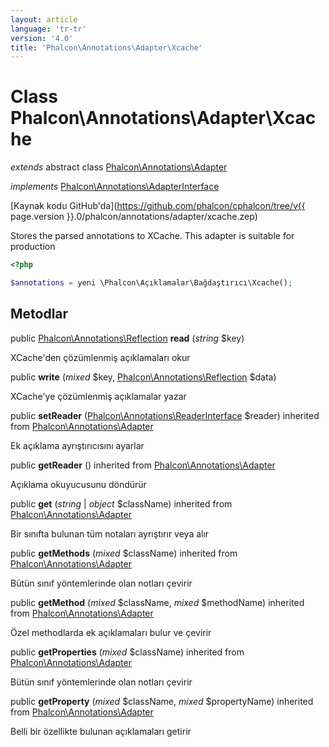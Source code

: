 ```yaml
---
layout: article
language: 'tr-tr'
version: '4.0'
title: 'Phalcon\Annotations\Adapter\Xcache'
---
```

# Class **Phalcon\Annotations\Adapter\Xcache**

*extends* abstract class [Phalcon\Annotations\Adapter](Phalcon_Annotations_Adapter)

*implements* [Phalcon\Annotations\AdapterInterface](Phalcon_Annotations_AdapterInterface)

[Kaynak kodu GitHub'da](https://github.com/phalcon/cphalcon/tree/v{{ page.version }}.0/phalcon/annotations/adapter/xcache.zep)

Stores the parsed annotations to XCache. This adapter is suitable for production

```php
<?php

$annotations = yeni \Phalcon\Açıklamalar\Bağdaştırıcı\Xcache();

```

## Metodlar

public [Phalcon\Annotations\Reflection](Phalcon_Annotations_Reflection) **read** (*string* $key)

XCache'den çözümlenmiş açıklamaları okur

public **write** (*mixed* $key, [Phalcon\Annotations\Reflection](Phalcon_Annotations_Reflection) $data)

XCache'ye çözümlenmiş açıklamalar yazar

public **setReader** ([Phalcon\Annotations\ReaderInterface](Phalcon_Annotations_ReaderInterface) $reader) inherited from [Phalcon\Annotations\Adapter](Phalcon_Annotations_Adapter)

Ek açıklama ayrıştırıcısını ayarlar

public **getReader** () inherited from [Phalcon\Annotations\Adapter](Phalcon_Annotations_Adapter)

Açıklama okuyucusunu döndürür

public **get** (*string* | *object* $className) inherited from [Phalcon\Annotations\Adapter](Phalcon_Annotations_Adapter)

Bir sınıfta bulunan tüm notaları ayrıştırır veya alır

public **getMethods** (*mixed* $className) inherited from [Phalcon\Annotations\Adapter](Phalcon_Annotations_Adapter)

Bütün sınıf yöntemlerinde olan notları çevirir

public **getMethod** (*mixed* $className, *mixed* $methodName) inherited from [Phalcon\Annotations\Adapter](Phalcon_Annotations_Adapter)

Özel methodlarda ek açıklamaları bulur ve çevirir

public **getProperties** (*mixed* $className) inherited from [Phalcon\Annotations\Adapter](Phalcon_Annotations_Adapter)

Bütün sınıf yöntemlerinde olan notları çevirir

public **getProperty** (*mixed* $className, *mixed* $propertyName) inherited from [Phalcon\Annotations\Adapter](Phalcon_Annotations_Adapter)

Belli bir özellikte bulunan açıklamaları getirir